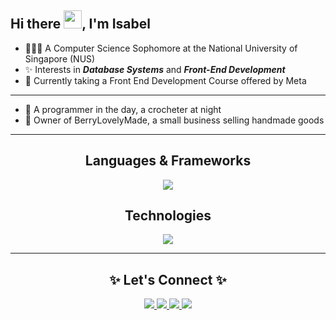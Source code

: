 
<!-- **IsabelChong/IsabelChong** is a ✨ _special_ ✨ repository because its `README.md` (this file) appears on your GitHub profile. -->

## Hi there <img src="https://gist.github.com/haldaranup/aad23918f5ad8bff5199094c9f6d337a/raw/a19b90e65fcffa0eabd3874b66520b91ee9f0e60/hi.gif" width="29">, I'm Isabel

- 👩🏻‍💻 A Computer Science Sophomore at the National University of Singapore (NUS)
- ✨ Interests in _**Database Systems**_ and _**Front-End Development**_
- 🧭 Currently taking a Front End Development Course offered by Meta

---

- 🧶 A programmer in the day, a crocheter at night 
- 🍒 Owner of BerryLovelyMade, a small business selling handmade goods

---

 <h2 align="center">Languages & Frameworks</h2>
 <p align="center">
  <a href="https://skillicons.dev">
    <img src="https://skillicons.dev/icons?i=java,html,c,css,python,postgres" />
  </a>
</p>

<h2 align="center">Technologies</h2>
<p align="center">
  <a href="https://skillicons.dev">
    <img src="https://skillicons.dev/icons?i=aws,gcp,idea,vscode,raspberrypi&perline=6" />
  </a>
</p>


___
<h2 align="center">✨ Let's Connect ✨</h2>
 <p align="center">
  <a href="https://www.linkedin.com/in/isabel-chong-78b247169/">
    <img src="https://skillicons.dev/icons?i=linkedin" />
  </a>
  <a href="https://www.instagram.com/isxbeao">
    <img src="https://skillicons.dev/icons?i=instagram" />
  </a>
  <a href="https://www.instagram.com/berrylovelymade">
    <img src="https://skillicons.dev/icons?i=instagram" />
  </a>
 <a href="https://t.me/isabelyj">
    <img src="https://skillicons.dev/icons?i=tele" />
  </a>
</p>

<!-- <p align="center">
<a href="https://twitter.com/haldar_anup1" target="_blank"><img align="center" src="./src/images/social/twitter.png" alt="anup" height="28" width="38" /></a>
<a href="https://www.linkedin.com/in/haldaranup/" target="blank"><img align="center" src="./src/svgs/social/linkedin.svg" alt="anup" height="30" width="42" /></a>
<a href="https://www.instagram.com/haldar_anup1/" target="blank"><img align="center" src="./src/svgs/social/instagram.svg" alt="anup" height="30" width="40" /></a>
<a href="https://medium.com/@haldaranup" target="blank"><img align="center" src="./src/svgs/social/medium.svg" alt="haldaranup" height="30" width="40" /></a>
</p> -->

